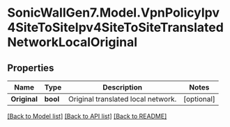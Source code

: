 # SonicWallGen7.Model.VpnPolicyIpv4SiteToSiteIpv4SiteToSiteTranslatedNetworkLocalOriginal

## Properties

Name | Type | Description | Notes
------------ | ------------- | ------------- | -------------
**Original** | **bool** | Original translated local network. | [optional] 

[[Back to Model list]](../README.md#documentation-for-models) [[Back to API list]](../README.md#documentation-for-api-endpoints) [[Back to README]](../README.md)

